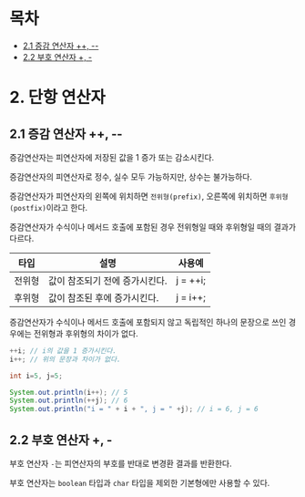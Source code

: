 # 목차

- [2.1 증감 연산자 ++, --](#21-증감-연산자-------)
- [2.2 부호 연산자 +, -](#22-부호-연산자-----)

# 2. 단항 연산자

## 2.1 증감 연산자 ++, --

증감연산자는 피연산자에 저장된 값을 1 증가 또는 감소시킨다.

증감연산자의 피연산자로 정수, 실수 모두 가능하지만, 상수는 불가능하다.

증감연산자가 피연산자의 왼쪽에 위치하면 `전위형(prefix)`, 오른쪽에 위치하면 `후위형(postfix)`이라고 한다.

증감연산자가 수식이나 메서드 호출에 포함된 경우 전위형일 때와 후위형일 때의 결과가 다르다.

|  타입  | 설명                           |  사용예  |
| :----: | ------------------------------ | :------: |
| 전위형 | 값이 참조되기 전에 증가시킨다. | j = ++i; |
| 후위형 | 값이 참조된 후에 증가시킨다.   | j = i++; |

증감연산자가 수식이나 메서드 호출에 포함되지 않고 독립적인 하나의 문장으로 쓰인 경우에는 전위형과 후위형의 차이가 없다.

```Java
++i; // i의 값을 1 증가시킨다.
i++; // 위의 문장과 차이가 없다.
```

```Java
int i=5, j=5;

System.out.println(i++); // 5
System.out.println(++j); // 6
System.out.println("i = " + i + ", j = " +j); // i = 6, j = 6
```

## 2.2 부호 연산자 +, -

부호 연산자 `-`는 피연산자의 부호를 반대로 변경환 결과를 반환한다.

부호 연산자는 `boolean` 타입과 `char` 타입을 제외한 기본형에만 사용할 수 있다.
